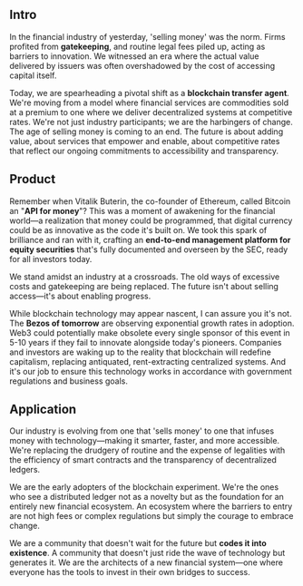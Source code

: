 ## Intro
In the financial industry of yesterday, 'selling money' was the norm. Firms profited from **gatekeeping**, and routine legal fees piled up, acting as barriers to innovation. We witnessed an era where the actual value delivered by issuers was often overshadowed by the cost of accessing capital itself.

Today, we are spearheading a pivotal shift as a **blockchain transfer agent**. We're moving from a model where financial services are commodities sold at a premium to one where we deliver decentralized systems at competitive rates. We're not just industry participants; we are the harbingers of change. The age of selling money is coming to an end. The future is about adding value, about services that empower and enable, about competitive rates that reflect our ongoing commitments to accessibility and transparency.

## Product
Remember when Vitalik Buterin, the co-founder of Ethereum, called Bitcoin an "**API for money**"? This was a moment of awakening for the financial world—a realization that money could be programmed, that digital currency could be as innovative as the code it's built on. We took this spark of brilliance and ran with it, crafting an **end-to-end management platform for equity securities** that's fully documented and overseen by the SEC, ready for all investors today.

We stand amidst an industry at a crossroads. The old ways of excessive costs and gatekeeping are being replaced. The future isn't about selling access—it's about enabling progress.

While blockchain technology may appear nascent, I can assure you it's not. The **Bezos of tomorrow** are observing exponential growth rates in adoption. Web3 could potentially make obsolete every single sponsor of this event in 5-10 years if they fail to innovate alongside today's pioneers. Companies and investors are waking up to the reality that blockchain will redefine capitalism, replacing antiquated, rent-extracting centralized systems. And it's our job to ensure this technology works in accordance with government regulations and business goals.

## Application
Our industry is evolving from one that 'sells money' to one that infuses money with technology—making it smarter, faster, and more accessible. We're replacing the drudgery of routine and the expense of legalities with the efficiency of smart contracts and the transparency of decentralized ledgers.

We are the early adopters of the blockchain experiment. We're the ones who see a distributed ledger not as a novelty but as the foundation for an entirely new financial ecosystem. An ecosystem where the barriers to entry are not high fees or complex regulations but simply the courage to embrace change.

We are a community that doesn't wait for the future but **codes it into existence**. A community that doesn't just ride the wave of technology but generates it. We are the architects of a new financial system—one where everyone has the tools to invest in their own bridges to success.
